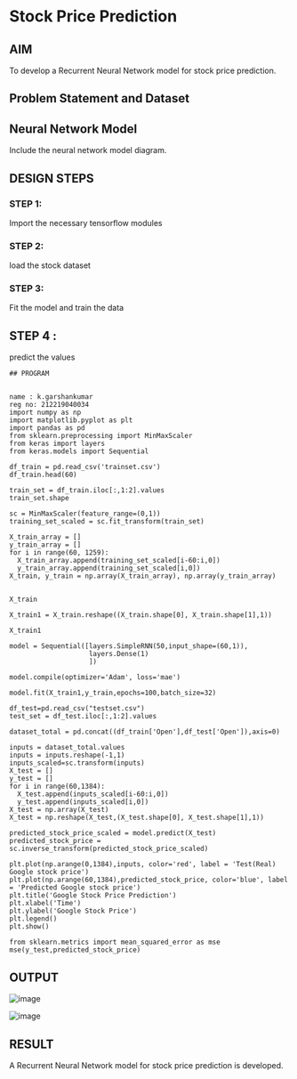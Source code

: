 # Stock Price Prediction

## AIM

To develop a Recurrent Neural Network model for stock price prediction.

## Problem Statement and Dataset

## Neural Network Model

Include the neural network model diagram.

## DESIGN STEPS

### STEP 1:
Import the necessary tensorflow modules

### STEP 2:
load the stock dataset

### STEP 3:
Fit the model and train the data

## STEP 4 :
predict the values
```
## PROGRAM


name : k.garshankumar
reg no: 212219040034
import numpy as np
import matplotlib.pyplot as plt
import pandas as pd
from sklearn.preprocessing import MinMaxScaler
from keras import layers
from keras.models import Sequential

df_train = pd.read_csv('trainset.csv')
df_train.head(60)

train_set = df_train.iloc[:,1:2].values
train_set.shape

sc = MinMaxScaler(feature_range=(0,1))
training_set_scaled = sc.fit_transform(train_set)

X_train_array = []
y_train_array = []
for i in range(60, 1259):
  X_train_array.append(training_set_scaled[i-60:i,0])
  y_train_array.append(training_set_scaled[i,0])
X_train, y_train = np.array(X_train_array), np.array(y_train_array)


X_train

X_train1 = X_train.reshape((X_train.shape[0], X_train.shape[1],1))

X_train1

model = Sequential([layers.SimpleRNN(50,input_shape=(60,1)),
                    layers.Dense(1)
                    ])

model.compile(optimizer='Adam', loss='mae')

model.fit(X_train1,y_train,epochs=100,batch_size=32)

df_test=pd.read_csv("testset.csv")
test_set = df_test.iloc[:,1:2].values

dataset_total = pd.concat((df_train['Open'],df_test['Open']),axis=0)

inputs = dataset_total.values
inputs = inputs.reshape(-1,1)
inputs_scaled=sc.transform(inputs)
X_test = []
y_test = []
for i in range(60,1384):
  X_test.append(inputs_scaled[i-60:i,0])
  y_test.append(inputs_scaled[i,0])
X_test = np.array(X_test)
X_test = np.reshape(X_test,(X_test.shape[0], X_test.shape[1],1))

predicted_stock_price_scaled = model.predict(X_test)
predicted_stock_price = sc.inverse_transform(predicted_stock_price_scaled)

plt.plot(np.arange(0,1384),inputs, color='red', label = 'Test(Real) Google stock price')
plt.plot(np.arange(60,1384),predicted_stock_price, color='blue', label = 'Predicted Google stock price')
plt.title('Google Stock Price Prediction')
plt.xlabel('Time')
plt.ylabel('Google Stock Price')
plt.legend()
plt.show()

from sklearn.metrics import mean_squared_error as mse
mse(y_test,predicted_stock_price)
```

## OUTPUT
![image](https://user-images.githubusercontent.com/112486797/194876106-22231627-7bc7-4c9c-a1b3-4999b0e8c957.png)


![image](https://user-images.githubusercontent.com/112486797/194876272-03716ca5-6f8a-4805-9c09-7790ca6fb8cd.png)



## RESULT
A Recurrent Neural Network model for stock price prediction is developed.
